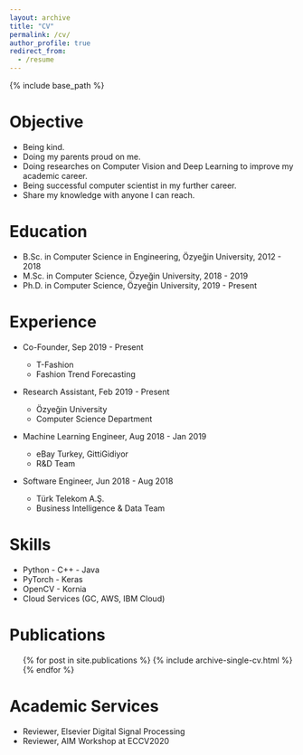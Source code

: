 ```yaml
---
layout: archive
title: "CV"
permalink: /cv/
author_profile: true
redirect_from:
  - /resume
---
```


{% include base_path %}

Objective
=====
* Being kind.
* Doing my parents proud on me.
* Doing researches on Computer Vision and Deep Learning to improve my academic career.
* Being successful computer scientist in my further career.<br>
* Share my knowledge with anyone I can reach.

Education
======
* B.Sc. in Computer Science in Engineering, Özyeğin University, 2012 - 2018
* M.Sc. in Computer Science, Özyeğin University, 2018 - 2019
* Ph.D. in Computer Science, Özyeğin University, 2019 - Present

Experience
======
* Co-Founder, Sep 2019 - Present
  * T-Fashion
  * Fashion Trend Forecasting
  
* Research Assistant, Feb 2019 - Present
  * Özyeğin University
  * Computer Science Department

* Machine Learning Engineer, Aug 2018 - Jan 2019
  * eBay Turkey, GittiGidiyor
  * R&D Team
  
* Software Engineer, Jun 2018 - Aug 2018
  * Türk Telekom A.Ş.
  * Business Intelligence & Data Team
  
Skills
======
* Python - C++ - Java
* PyTorch - Keras
* OpenCV - Kornia
* Cloud Services (GC, AWS, IBM Cloud)

Publications
======
  <ul>{% for post in site.publications %}
    {% include archive-single-cv.html %}
  {% endfor %}</ul>
  
<!---
Teaching
======
  <ul>{% for post in site.teaching %}
    {% include archive-single-cv.html %}
  {% endfor %}</ul>
 -->
  
Academic Services
======
* Reviewer, Elsevier Digital Signal Processing
* Reviewer, AIM Workshop at ECCV2020
